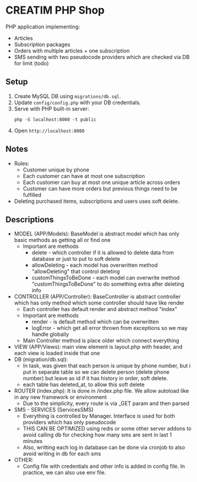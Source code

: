 # CREATIM PHP Shop
PHP application implementing:
- Articles
- Subscription packages
- Orders with multiple articles + one subscription
- SMS sending with two pseudocode providers which are checked via DB for limit (todo)

## Setup
1. Create MySQL DB using `migrations/db.sql`.
2. Update `config/config.php` with your DB credentials.
3. Serve with PHP built-in server:
   ```
   php -S localhost:8000 -t public
   ```
4. Open `http://localhost:8000`

## Notes
- Rules:
    - Customer unique by phone
    - Each customer can have at most one subscription
    - Each customer can buy at most one unique article across orders
    - Customer can have more orders but previous things need to be fulfilled
- Deleting purchased items, subscriptions and users uses soft delete.


## Descriptions
- MODEL (APP/Models): BaseModel is abstract model which has only basic methods as getting all or find one
  - Important are methods
    - delete - which controller if it is allowed to delete data from database or just to put to soft delete
    - allowDeleting - each model has overwritten method "allowDeleting" that control deleting
    - customThingsToBeDone - each model can overwrite method "customThingsToBeDone" to do something extra after deleting info
- CONTROLLER (APP/Controller): BaseController is abstract controller which has only method which some controller should have like render
  - Each controller has default render and abstract method "index"
  - Important are methods
    - render - is default method which can be overwritten 
    - logError - which get all error thrown from exceptions so we may handle globally
  - Main Controller method is place older which connect everything
- VIEW (APP/Views): main view element is layout.php with header, and each view is loaded inside that one
- DB (migration/db.sql):
  - In task, was given that each person is unique by phone number, but i put in separate table so we can delete person (delete phone number) but leave as id if it has history in order, soft delete.
  - each table has deleted_at, to allow this soft delete
- ROUTER (index.php): It is done in /index.php file. We allow autoload like in any new framework or environment
  - Due to the simplicity, every route is via _GET param and then parsed
- SMS - SERVICES (ServicesSMS)
  - Everything is controlled by Manager. Interface is used for both providers which has only pseudocode
  - THIS CAN BE OPTIMIZED using redis or some other server addons to avoid calling db for checking how many sms are sent in last 1 minutes
  - Also, writting each log in database can be done via cronjob to also avoid writing in db for each sms
- OTHER:
  - Config file with credentials and other info is added in config file. In practice, we can also use env file.


